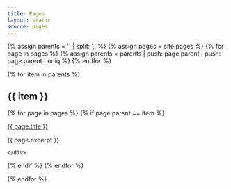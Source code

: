 ```yaml
---
title: Pages
layout: static
source: pages
---
```

{% assign parents = '' | split: ',' %}
{% assign pages = site.pages %}
{% for page in pages %}
{% assign parents = parents | push: page.parent | push: page.parent | uniq %}
{% endfor %}

{% for item in parents %}

<h2>{{ item }}</h2>

{% for page in pages %}
{% if page.parent == item %}
<div class="card">
  <div class="card-body">
<a href="{{page.url}}">{{ page.title }}</a>

{{ page.excerpt }}

    </div>
</div>
{% endif %}
{% endfor %}

{% endfor %}